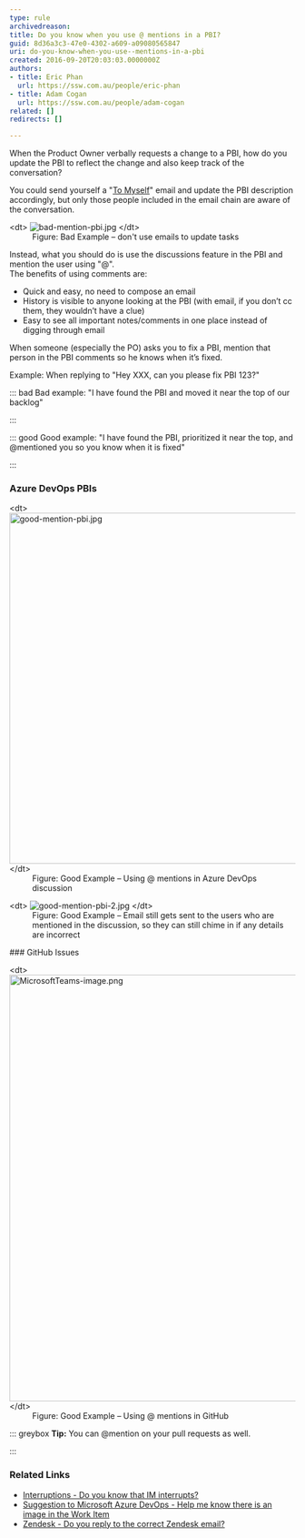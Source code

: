 ```yaml
---
type: rule
archivedreason: 
title: Do you know when you use @ mentions in a PBI?
guid: 8d36a3c3-47e0-4302-a609-a09080565847
uri: do-you-know-when-you-use--mentions-in-a-pbi
created: 2016-09-20T20:03:03.0000000Z
authors:
- title: Eric Phan
  url: https://ssw.com.au/people/eric-phan
- title: Adam Cogan
  url: https://ssw.com.au/people/adam-cogan
related: []
redirects: []

---
```


When the Product Owner verbally requests a change to a PBI, how do you update the PBI to reflect the change and also keep track of the conversation?

<!--endintro-->

You could send yourself a "[To Myself](/_layouts/15/FIXUPREDIRECT.ASPX?WebId=3dfc0e07-e23a-4cbb-aac2-e778b71166a2&TermSetId=07da3ddf-0924-4cd2-a6d4-a4809ae20160&TermId=5c16d531-007d-49ef-8acc-b26596e13e84)" email and update the PBI description accordingly, but only those people included in the email chain are aware of the conversation.
<dl class="badImage">&lt;dt&gt; 
      <img src="bad-mention-pbi.jpg" alt="bad-mention-pbi.jpg"> 
   &lt;/dt&gt;<dd>Figure: Bad Example – don't use emails to update tasks</dd></dl>
Instead, what you should do is use the discussions feature in the PBI and mention the user using "@<username>". <br>The benefits of using comments are:<br> </username>

* Quick and easy, no need to compose an email
* History is visible to anyone looking at the PBI (with email, if you don’t cc them, they wouldn’t have a clue)
* Easy to see all important notes/comments in one place instead of digging through email





When someone (especially the PO) asks you to fix a PBI, mention that person in the PBI comments so he knows when it’s fixed.

Example: When replying to "Hey XXX, can you please fix PBI 123?"



::: bad
Bad example: "I have found the PBI and moved it near the top of our backlog"

:::



::: good
Good example: "I have found the PBI, prioritized it near the top, and @mentioned you so you know when it is fixed"

:::




### Azure DevOps PBIs

<dl class="goodImage">&lt;dt&gt; 
      <img src="good-mention-pbi.jpg" alt="good-mention-pbi.jpg" style="width:750px;height:617px;"> 
   &lt;/dt&gt;<dd>Figure: Good Example – Using @ mentions in Azure DevOps discussion</dd></dl><dl class="goodImage">&lt;dt&gt; 
      <img src="good-mention-pbi-2.jpg" alt="good-mention-pbi-2.jpg"> 
   &lt;/dt&gt;<dd>Figure: Good Example – Email still gets sent to the users who are mentioned in the discussion, so they can still chime in if any details are incorrect<br></dd></dl>
### GitHub Issues

<dl class="goodImage">&lt;dt&gt;<img src="MicrosoftTeams-image.png" alt="MicrosoftTeams-image.png" style="width:750px;">&lt;/dt&gt;<dd><span style="background-color:transparent;">Figure: Good Example – Using @ mentions in GitHub</span><br></dd></dl>

::: greybox
 **Tip:** You can @mention on your pull requests as well.

:::


### Related Links


* [Interruptions - Do you know that IM interrupts?](/_layouts/15/FIXUPREDIRECT.ASPX?WebId=3dfc0e07-e23a-4cbb-aac2-e778b71166a2&TermSetId=07da3ddf-0924-4cd2-a6d4-a4809ae20160&TermId=d68a015b-fa82-419d-97f0-266ba8fb4e5d)
* [Suggestion to Microsoft Azure DevOps - Help me know there is an image in the Work Item](https://bettersoftwaresuggestions.com/microsoft/azure-devops/help-me-know-there-is-an-image-in-the-work-item/)
* [Zendesk - Do you reply to the correct Zendesk email?](/_layouts/15/FIXUPREDIRECT.ASPX?WebId=3dfc0e07-e23a-4cbb-aac2-e778b71166a2&TermSetId=07da3ddf-0924-4cd2-a6d4-a4809ae20160&TermId=1da8f964-7564-4ed3-b847-749becaa42c1)
